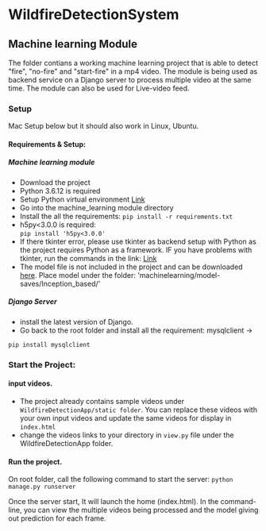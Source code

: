 # WildfireDetectionSystem

##

## Machine learning Module
The folder contians a working machine learning project that is able to detect "fire", "no-fire" and "start-fire" in a mp4 video. The module is being used as backend service on a Django server to process multiple video at the same time. The module can also be used for Live-video feed.

### Setup 

Mac Setup below but it should also work in Linux, Ubuntu.

#### Requirements & Setup:

##### Machine learning module
* Download the project
* Python 3.6.12 is required
* Setup Python virtual environment [Link](https://gist.github.com/pandafulmanda/730a9355e088a9970b18275cb9eadef3)
* Go into the machine_learning module directory
* Install the all the requirements:
``` pip install -r requirements.txt ```
* h5py<3.0.0 is required:  
``` pip install 'h5py<3.0.0' ```
* If there tkinter error, please use tkinter as backend setup with Python as the project requires Python as a framework. IF you have problems with tkinter, run the commands in the link: [Link](https://stackoverflow.com/questions/59987762/python-tkinter-modulenotfounderror-no-module-named-tkinter)
* The model file is not included in the project and can be downloaded [here](https://drive.google.com/file/d/1rIjt6ja20NmBU8c1Glw4wHxKIK42wHKo/view). Place model under the folder: 'machinelearning/model-saves/Inception_based/'

##### Django Server
* install the latest version of Django.
* Go back to the root folder and install all the requirement: mysqlclient -> 

``` pip install mysqlclient ```

### Start the Project:

#### input videos.
* The project already contains sample videos under ``` WildfireDetectionApp/static folder ```. You can replace these videos with your own input videos and update the same videos for display in ``` index.html ```
* change the videos links to your directory in ``` view.py ``` file under the WildfireDetectionApp folder.

#### Run the project.

On root folder, call the following command to start the server:
``` python manage.py runserver ```

Once the server start, It will launch the home (index.html). In the command-line, you can view the multiple videos being processed and the model giving out prediction for each frame.

